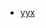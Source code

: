 - [yyx](https://github.com/19020011038/OUC-HomeWork/tree/main/%E6%95%B0%E5%80%BC%E5%88%86%E6%9E%90/%E5%AE%9E%E9%AA%8C)

